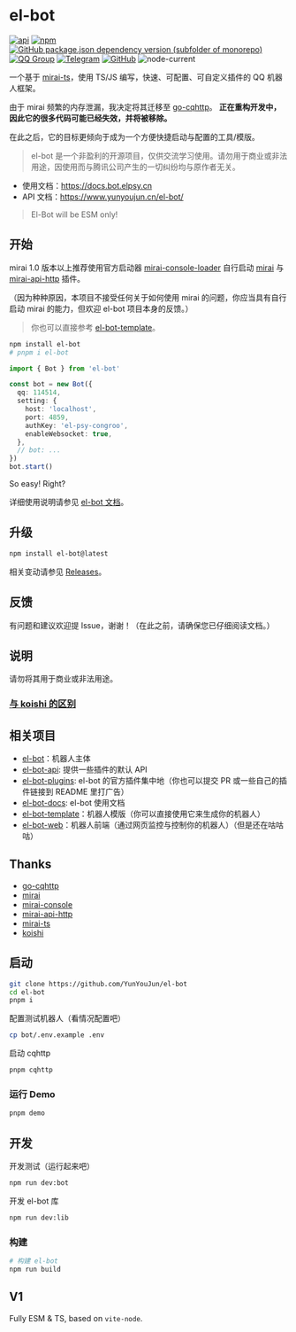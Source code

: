 # el-bot

[![api](https://github.com/YunYouJun/el-bot/workflows/api/badge.svg)](https://www.yunyoujun.cn/el-bot/)
[![npm](https://img.shields.io/npm/v/el-bot?logo=npm)](https://www.npmjs.com/package/el-bot)
[![GitHub package.json dependency version (subfolder of monorepo)](https://img.shields.io/github/package-json/dependency-version/YunYouJun/el-bot/mirai-ts?filename=packages%2Fel-bot%2Fpackage.json&logo=typescript)](https://github.com/YunYouJun/mirai-ts)
[![QQ Group](https://img.shields.io/badge/QQ%20Group-707408530-12B7F5?logo=tencent-qq)](https://shang.qq.com/wpa/qunwpa?idkey=5b0eef3e3256ce23981f3b0aa2457175c66ca9194efd266fd0e9a7dbe43ed653)
[![Telegram](https://img.shields.io/badge/Telegram-elpsy__cn-blue?logo=telegram)](https://t.me/elpsy_cn)
[![GitHub](https://img.shields.io/github/license/YunYouJun/el-bot)](https://github.com/YunYouJun/el-bot/blob/master/LICENSE)
![node-current](https://img.shields.io/node/v/el-bot)

一个基于 [mirai-ts](https://github.com/YunYouJun/mirai-ts)，使用 TS/JS 编写，快速、可配置、可自定义插件的 QQ 机器人框架。

由于 mirai 频繁的内存泄漏，我决定将其迁移至 [go-cqhttp](https://github.com/Mrs4s/go-cqhttp)。
**正在重构开发中，因此它的很多代码可能已经失效，并将被移除。**

在此之后，它的目标更倾向于成为一个方便快捷启动与配置的工具/模版。

> el-bot 是一个非盈利的开源项目，仅供交流学习使用。请勿用于商业或非法用途，因使用而与腾讯公司产生的一切纠纷均与原作者无关。

- 使用文档：<https://docs.bot.elpsy.cn>
- API 文档：<https://www.yunyoujun.cn/el-bot/>

> El-Bot will be ESM only!

## 开始

mirai 1.0 版本以上推荐使用官方启动器 [mirai-console-loader](https://github.com/iTXTech/mirai-console-loader) 自行启动 [mirai](https://github.com/mamoe/mirai) 与 [mirai-api-http](https://github.com/mamoe/mirai-api-http) 插件。

（因为种种原因，本项目不接受任何关于如何使用 mirai 的问题，你应当具有自行启动 mirai 的能力，但欢迎 el-bot 项目本身的反馈。）

> 你也可以直接参考 [el-bot-template](https://github.com/ElpsyCN/el-bot-template)。

```sh
npm install el-bot
# pnpm i el-bot
```

```ts
import { Bot } from 'el-bot'

const bot = new Bot({
  qq: 114514,
  setting: {
    host: 'localhost',
    port: 4859,
    authKey: 'el-psy-congroo',
    enableWebsocket: true,
  },
  // bot: ...
})
bot.start()
```

So easy! Right?

详细使用说明请参见 [el-bot 文档](https://docs.bot.elpsy.cn/)。

## 升级

```sh
npm install el-bot@latest
```

相关变动请参见 [Releases](https://github.com/YunYouJun/el-bot/releases)。

## 反馈

有问题和建议欢迎提 Issue，谢谢！（在此之前，请确保您已仔细阅读文档。）

## 说明

请勿将其用于商业或非法用途。

### [与 koishi 的区别](https://docs.bot.elpsy.cn/about.html#与-koishi-的区别)

## 相关项目

- [el-bot](https://github.com/YunYouJun/el-bot)：机器人主体
- [el-bot-api](https://github.com/ElpsyCN/el-bot-api): 提供一些插件的默认 API
- [el-bot-plugins](https://github.com/ElpsyCN/el-bot-plugins): el-bot 的官方插件集中地（你也可以提交 PR 或一些自己的插件链接到 README 里打广告）
- [el-bot-docs](https://github.com/ElpsyCN/el-bot-docs): el-bot 使用文档
- [el-bot-template](https://github.com/ElpsyCN/el-bot-template)：机器人模版（你可以直接使用它来生成你的机器人）
- [el-bot-web](https://github.com/ElpsyCN/el-bot-web)：机器人前端（通过网页监控与控制你的机器人）（但是还在咕咕咕）

## Thanks

- [go-cqhttp](https://github.com/Mrs4s/go-cqhttp)
- [mirai](https://github.com/mamoe/mirai)
- [mirai-console](https://github.com/mamoe/mirai-console)
- [mirai-api-http](https://github.com/mamoe/mirai-api-http)
- [mirai-ts](https://github.com/YunYouJun/mirai-ts)
- [koishi](https://github.com/koishijs/koishi)

## 启动

```sh
git clone https://github.com/YunYouJun/el-bot
cd el-bot
pnpm i
```

配置测试机器人（看情况配置吧）

```sh
cp bot/.env.example .env
```

启动 cqhttp

```bash
pnpm cqhttp
```

### 运行 Demo

```bash
pnpm demo
```

## 开发

开发测试（运行起来吧）

```sh
npm run dev:bot
```

开发 el-bot 库

```sh
npm run dev:lib
```

### 构建

```sh
# 构建 el-bot
npm run build
```

## V1

Fully ESM & TS, based on `vite-node`.
